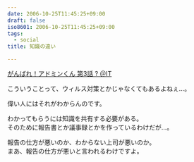 ```yaml
---
date: 2006-10-25T11:45:25+09:00
draft: false
iso8601: 2006-10-25T11:45:25+09:00
tags:
  - social
title: 知識の違い

---
```


<div class="entry-body">
  <p><a title="がんばれ！アドミンくん 第3話 ? ＠IT" href="http://www.atmarkit.co.jp/fwin2k/itpropower/admin-kun/003/adminkun003.html">がんばれ！アドミンくん 第3話 ? ＠IT</a></p>

  <p>こういうことって、ウィルス対策とかじゃなくてもあるよねぇ…。</p>

  <p>偉い人にはそれがわからんのです。</p>

  <p>わかってもらうには知識を共有する必要がある。<br />
    そのために報告書とか議事録とかを作っているわけだが…。</p>

  <p>報告の仕方が悪いのか、わからない上司が悪いのか。<br />
    まあ、報告の仕方が悪いと言われるわけですよ。<br /></p>
</div>
